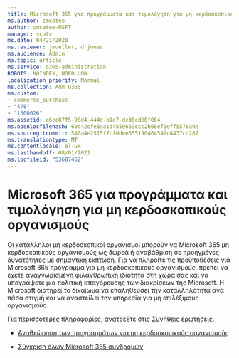 ```yaml
---
title: Microsoft 365 για προγράμματα και τιμολόγηση για μη κερδοσκοπικούς οργανισμούς
ms.author: cmcatee
author: cmcatee-MSFT
manager: scotv
ms.date: 04/21/2020
ms.reviewer: jmueller, drjones
ms.audience: Admin
ms.topic: article
ms.service: o365-administration
ROBOTS: NOINDEX, NOFOLLOW
localization_priority: Normal
ms.collection: Adm_O365
ms.custom:
- commerce_purchase
- "478"
- "1500026"
ms.assetid: e6ec87f5-98d4-444d-b1e7-dc36cd60f064
ms.openlocfilehash: 60d42cfe8aa1d4559669ccc2b66ef1eff5578a9e
ms.sourcegitcommit: 540a4e2515f7cfddee65519046454fc4437cd287
ms.translationtype: MT
ms.contentlocale: el-GR
ms.lasthandoff: 08/01/2021
ms.locfileid: "53687462"
---
```

# <a name="microsoft-365-for-nonprofit-plans-and-pricing"></a>Microsoft 365 για προγράμματα και τιμολόγηση για μη κερδοσκοπικούς οργανισμούς

Οι κατάλληλοι μη κερδοσκοπικοί οργανισμοί μπορούν να Microsoft 365 μη κερδοσκοπικούς οργανισμούς ως δωρεά ή αναβάθμιση σε προηγμένες δυνατότητες με σημαντική έκπτωση. Για να πληροίτε τις προϋποθέσεις για Microsoft 365 [](https://go.microsoft.com/fwlink/p/?LinkID=330253) πρόγραμμα για μη κερδοσκοπικούς οργανισμούς, πρέπει να έχετε αναγνωρισμένη φιλανθρωπική ιδιότητα στη χώρα σας και να υπογράψετε μια πολιτική απαγόρευσης των διακρίσεων της Microsoft. Η Microsoft διατηρεί το δικαίωμα να επαληθεύσει την καταλληλότητα ανά πάσα στιγμή και να αναστείλει την υπηρεσία για μη επιλέξιμους οργανισμούς.
  
Για περισσότερες πληροφορίες, ανατρέξτε στις [Συνήθεις ερωτήσεις.](https://products.office.com/nonprofit/office-365-nonprofit)
  
- [Αναθεώρηση των προγραμμάτων για μη κερδοσκοπικούς οργανισμούς](https://products.office.com/nonprofit/office-365-nonprofit-plans-and-pricing?tab=1)

- [Σύγκριση όλων Microsoft 365 συνδρομών](https://products.office.com/business/compare-more-office-365-for-business-plans)